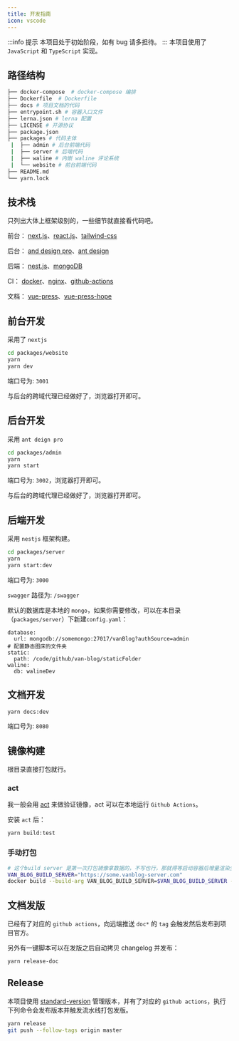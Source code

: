 ```yaml
---
title: 开发指南
icon: vscode
---
```


:::info 提示
本项目处于初始阶段，如有 bug 请多担待。
:::
本项目使用了 `JavaScript` 和 `TypeScript` 实现。

## 路径结构

```bash
├── docker-compose  # docker-compose 编排
├── Dockerfile  # Dockerfile
├── docs # 项目文档的代码
├── entrypoint.sh # 容器入口文件
├── lerna.json # lerna 配置
├── LICENSE # 开源协议
├── package.json
├── packages # 代码主体
 |  ├── admin # 后台前端代码
 |  ├── server # 后端代码
 |  ├── waline # 内嵌 waline 评论系统
 |  └── website # 前台前端代码
├── README.md
└── yarn.lock
```

## 技术栈

只列出大体上框架级别的，一些细节就直接看代码吧。

前台： [next.js](https://nextjs.org/)、[react.js](https://reactjs.org/)、[tailwind-css](https://tailwindcss.com/)

后台： [and design pro](https://pro.ant.design/zh-CN/)、[ant design](https://ant.design/)

后端： [nest.js](https://nestjs.com/)、[mongoDB](https://www.mongodb.com/)

CI： [docker](https://www.docker.com/)、[nginx](https://www.nginx.com/)、[github-actions](https://docs.github.com/cn/actions)

文档： [vue-press](https://vuepress.vuejs.org/)、[vue-press-hope](https://vuepress-theme-hope.github.io/)

## 前台开发

采用了 `nextjs`

```bash
cd packages/website
yarn
yarn dev
```

端口号为: `3001`

与后台的跨域代理已经做好了，浏览器打开即可。

## 后台开发

采用 `ant deign pro`

```bash
cd packages/admin
yarn
yarn start
```

端口号为: `3002`，浏览器打开即可。

与后台的跨域代理已经做好了，浏览器打开即可。

## 后端开发

采用 `nestjs` 框架构建。

```bash
cd packages/server
yarn
yarn start:dev
```

端口号为: `3000`

`swagger` 路径为: `/swagger`

默认的数据库是本地的 `mongo`，如果你需要修改，可以在本目录（`packages/server`）下新建`config.yaml`：

```
database:
  url: mongodb://somemongo:27017/vanBlog?authSource=admin
# 配置静态图床的文件夹
static:
  path: /code/github/van-blog/staticFolder
waline:
  db: walineDev

```

## 文档开发

```bash
yarn docs:dev
```

端口号为: `8080`

## 镜像构建

根目录直接打包就行。

### act

我一般会用 [act](https://github.com/nektos/act) 来做验证镜像，act 可以在本地运行 `Github Actions`。

安装 `act` 后：

```bash
yarn build:test
```

### 手动打包

```bash
# 这个build server 是第一次打包镜像拿数据的，不写也行，那就得等启动容器后增量渲染生效了。
VAN_BLOG_BUILD_SERVER="https://some.vanblog-server.com"
docker build --build-arg VAN_BLOG_BUILD_SERVER=$VAN_BLOG_BUILD_SERVER -t mereith/van-blog:test .
```

## 文档发版

已经有了对应的 `github actions`，向远端推送 `doc*` 的 `tag` 会触发然后发布到项目官方。

另外有一键脚本可以在发版之后自动拷贝 changelog 并发布：

```
yarn release-doc
```

## Release

本项目使用 [standard-version](https://github.com/conventional-changelog/standard-version) 管理版本，并有了对应的 `github actions`，执行下列命令会发布版本并触发流水线打包发版。

```bash
yarn release
git push --follow-tags origin master
```
